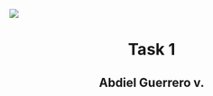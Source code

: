 ![](https://i.imgur.com/OVjRdZM.png)

<div align=center>
    <h1>Task 1</h1>
  <h2>Abdiel Guerrero v.</h2>
</div>
